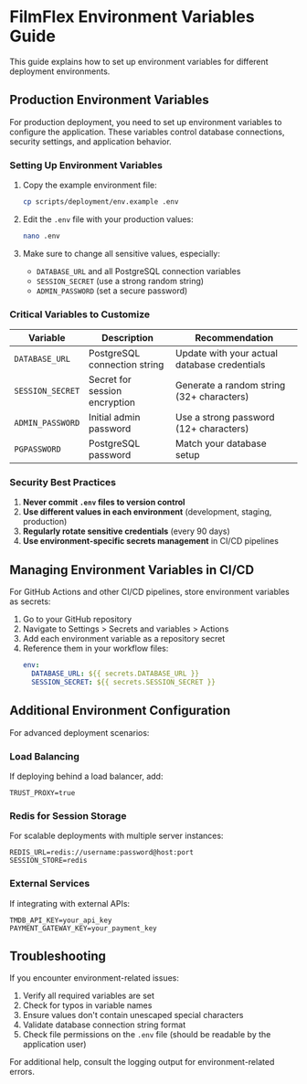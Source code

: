 # FilmFlex Environment Variables Guide

This guide explains how to set up environment variables for different deployment environments.

## Production Environment Variables

For production deployment, you need to set up environment variables to configure the application. These variables control database connections, security settings, and application behavior.

### Setting Up Environment Variables

1. Copy the example environment file:
   ```bash
   cp scripts/deployment/env.example .env
   ```

2. Edit the `.env` file with your production values:
   ```bash
   nano .env
   ```

3. Make sure to change all sensitive values, especially:
   - `DATABASE_URL` and all PostgreSQL connection variables
   - `SESSION_SECRET` (use a strong random string)
   - `ADMIN_PASSWORD` (set a secure password)

### Critical Variables to Customize

| Variable | Description | Recommendation |
|----------|-------------|----------------|
| `DATABASE_URL` | PostgreSQL connection string | Update with your actual database credentials |
| `SESSION_SECRET` | Secret for session encryption | Generate a random string (32+ characters) |
| `ADMIN_PASSWORD` | Initial admin password | Use a strong password (12+ characters) |
| `PGPASSWORD` | PostgreSQL password | Match your database setup |

### Security Best Practices

1. **Never commit `.env` files to version control**
2. **Use different values in each environment** (development, staging, production)
3. **Regularly rotate sensitive credentials** (every 90 days)
4. **Use environment-specific secrets management** in CI/CD pipelines

## Managing Environment Variables in CI/CD

For GitHub Actions and other CI/CD pipelines, store environment variables as secrets:

1. Go to your GitHub repository
2. Navigate to Settings > Secrets and variables > Actions
3. Add each environment variable as a repository secret
4. Reference them in your workflow files:
   ```yaml
   env:
     DATABASE_URL: ${{ secrets.DATABASE_URL }}
     SESSION_SECRET: ${{ secrets.SESSION_SECRET }}
   ```

## Additional Environment Configuration

For advanced deployment scenarios:

### Load Balancing

If deploying behind a load balancer, add:
```
TRUST_PROXY=true
```

### Redis for Session Storage

For scalable deployments with multiple server instances:
```
REDIS_URL=redis://username:password@host:port
SESSION_STORE=redis
```

### External Services

If integrating with external APIs:
```
TMDB_API_KEY=your_api_key
PAYMENT_GATEWAY_KEY=your_payment_key
```

## Troubleshooting

If you encounter environment-related issues:

1. Verify all required variables are set
2. Check for typos in variable names
3. Ensure values don't contain unescaped special characters
4. Validate database connection string format
5. Check file permissions on the `.env` file (should be readable by the application user)

For additional help, consult the logging output for environment-related errors.